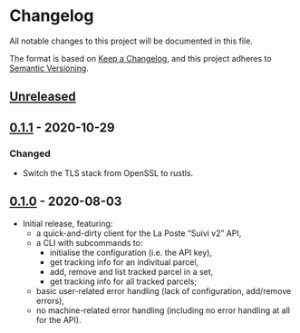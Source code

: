 # Changelog

All notable changes to this project will be documented in this file.

The format is based on [Keep a Changelog](https://keepachangelog.com/en/1.0.0/),
and this project adheres to [Semantic
Versioning](https://semver.org/spec/v2.0.0.html).

## [Unreleased]

## [0.1.1] - 2020-10-29

### Changed

* Switch the TLS stack from OpenSSL to rustls.

## [0.1.0] - 2020-08-03

* Initial release, featuring:
    * a quick-and-dirty client for the La Poste “Suivi v2” API,
    * a CLI with subcommands to:
        * initialise the configuration (i.e. the API key),
        * get tracking info for an indivitual parcel,
        * add, remove and list tracked parcel in a set,
        * get tracking info for all tracked parcels;
    * basic user-related error handling (lack of configuration, add/remove
      errors),
    * no machine-related error handling (including no error handling at all for
      the API).

[Unreleased]: https://github.com/ejpcmac/track/compare/master...develop
[0.1.1]: https://github.com/ejpcmac/track/compare/v0.1.0...0.1.1
[0.1.0]: https://github.com/ejpcmac/track/releases/tag/v0.1.0
